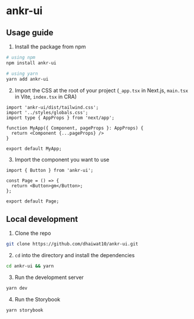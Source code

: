# ankr-ui

## Usage guide

1. Install the package from npm

```bash
# using npm
npm install ankr-ui

# using yarn
yarn add ankr-ui
```

2. Import the CSS at the root of your project (`_app.tsx` in Next.js, `main.tsx` in Vite, `index.tsx` in CRA)

```tsx
import 'ankr-ui/dist/tailwind.css';
import '../styles/globals.css';
import type { AppProps } from 'next/app';

function MyApp({ Component, pageProps }: AppProps) {
  return <Component {...pageProps} />
}

export default MyApp;
```

3. Import the component you want to use

```tsx
import { Button } from 'ankr-ui';

const Page = () => {
  return <Button>gm</Button>;
};

export default Page;
```

## Local development

1. Clone the repo

```bash
git clone https://github.com/dhaiwat10/ankr-ui.git
```

2. `cd` into the directory and install the dependencies

```bash
cd ankr-ui && yarn
```

3. Run the development server

```bash
yarn dev
```

4. Run the Storybook

```bash
yarn storybook
```
